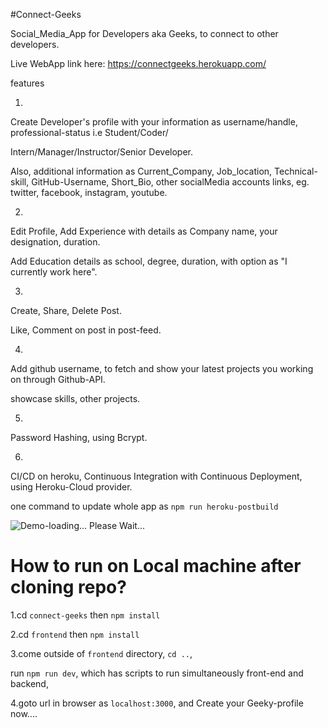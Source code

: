 #Connect-Geeks

Social_Media_App for Developers aka Geeks, to connect to other developers.

Live WebApp link here: https://connectgeeks.herokuapp.com/



features

1.

Create Developer's profile with your information as username/handle, professional-status i.e Student/Coder/

Intern/Manager/Instructor/Senior Developer.

Also, additional information as Current_Company, Job_location, Technical-skill, GitHub-Username, Short_Bio, other socialMedia accounts links, eg. twitter, facebook, instagram, youtube.

2.

Edit Profile, Add Experience with details as Company name, your designation, duration.

Add Education details as school, degree, duration, with option as "I currently work here".

3.

Create, Share, Delete Post.

Like, Comment on post in post-feed.

4.

Add github username, to fetch and show your latest projects you working on through Github-API.

showcase skills, other projects.

5.

Password Hashing, using Bcrypt.

6.

CI/CD on heroku, Continuous Integration with Continuous Deployment, using Heroku-Cloud provider.

one command to update whole app as `npm run heroku-postbuild`

![Demo-loading... Please Wait...](https://github.com/ganesh-deshmukh/connect-geeks/blob/master/demoApp.gif)

# How to run on Local machine after cloning repo?

1.cd `connect-geeks` then `npm install`

2.cd `frontend` then `npm install`

3.come outside of `frontend` directory, `cd ..`,

run `npm run dev`, which has scripts to run simultaneously front-end and backend,

4.goto url in browser as `localhost:3000`, and Create your Geeky-profile now....
